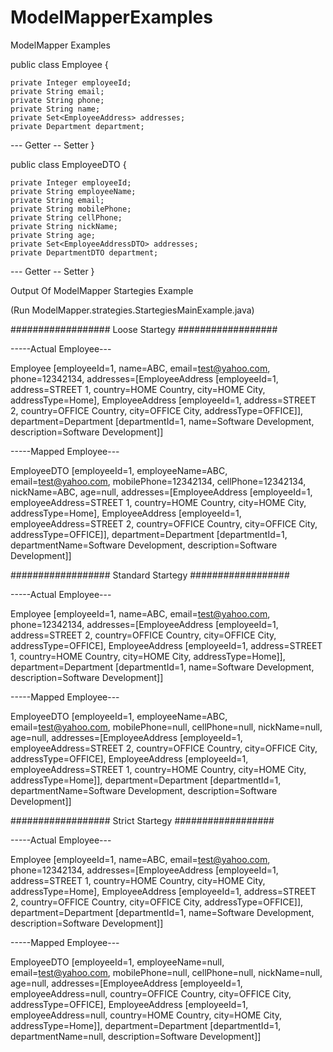 # ModelMapperExamples
ModelMapper Examples


public class Employee {

	private Integer employeeId;
	private String email;
	private String phone;
	private String name;
	private Set<EmployeeAddress> addresses;
	private Department department;
  
  --- Getter -- Setter 
}

public class EmployeeDTO {

	private Integer employeeId;
	private String employeeName;
	private String email;
	private String mobilePhone;
	private String cellPhone;
	private String nickName;
	private String age;
	private Set<EmployeeAddressDTO> addresses;
	private DepartmentDTO department;
  
  --- Getter -- Setter 
}


Output Of ModelMapper Startegies Example

(Run ModelMapper.strategies.StartegiesMainExample.java)

################## Loose Startegy ##################

-----Actual Employee---

Employee [employeeId=1, name=ABC, email=test@yahoo.com, phone=12342134, addresses=[EmployeeAddress [employeeId=1, address=STREET 1, country=HOME Country, city=HOME City, addressType=Home], EmployeeAddress [employeeId=1, address=STREET 2, country=OFFICE Country, city=OFFICE City, addressType=OFFICE]], department=Department [departmentId=1, name=Software Development, description=Software Development]]

-----Mapped Employee---

EmployeeDTO [employeeId=1, employeeName=ABC, email=test@yahoo.com, mobilePhone=12342134, cellPhone=12342134, nickName=ABC, age=null, addresses=[EmployeeAddress [employeeId=1, employeeAddress=STREET 1, country=HOME Country, city=HOME City, addressType=Home], EmployeeAddress [employeeId=1, employeeAddress=STREET 2, country=OFFICE Country, city=OFFICE City, addressType=OFFICE]], department=Department [departmentId=1, departmentName=Software Development, description=Software Development]]




################## Standard Startegy ##################

-----Actual Employee---

Employee [employeeId=1, name=ABC, email=test@yahoo.com, phone=12342134, addresses=[EmployeeAddress [employeeId=1, address=STREET 2, country=OFFICE Country, city=OFFICE City, addressType=OFFICE], EmployeeAddress [employeeId=1, address=STREET 1, country=HOME Country, city=HOME City, addressType=Home]], department=Department [departmentId=1, name=Software Development, description=Software Development]]

-----Mapped Employee---

EmployeeDTO [employeeId=1, employeeName=ABC, email=test@yahoo.com, mobilePhone=null, cellPhone=null, nickName=null, age=null, addresses=[EmployeeAddress [employeeId=1, employeeAddress=STREET 2, country=OFFICE Country, city=OFFICE City, addressType=OFFICE], EmployeeAddress [employeeId=1, employeeAddress=STREET 1, country=HOME Country, city=HOME City, addressType=Home]], department=Department [departmentId=1, departmentName=Software Development, description=Software Development]]




################## Strict Startegy ##################

-----Actual Employee---

Employee [employeeId=1, name=ABC, email=test@yahoo.com, phone=12342134, addresses=[EmployeeAddress [employeeId=1, address=STREET 1, country=HOME Country, city=HOME City, addressType=Home], EmployeeAddress [employeeId=1, address=STREET 2, country=OFFICE Country, city=OFFICE City, addressType=OFFICE]], department=Department [departmentId=1, name=Software Development, description=Software Development]]

-----Mapped Employee---

EmployeeDTO [employeeId=1, employeeName=null, email=test@yahoo.com, mobilePhone=null, cellPhone=null, nickName=null, age=null, addresses=[EmployeeAddress [employeeId=1, employeeAddress=null, country=OFFICE Country, city=OFFICE City, addressType=OFFICE], EmployeeAddress [employeeId=1, employeeAddress=null, country=HOME Country, city=HOME City, addressType=Home]], department=Department [departmentId=1, departmentName=null, description=Software Development]]


